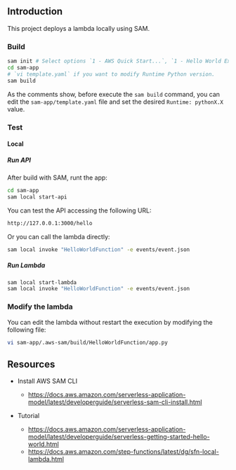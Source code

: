 ## Introduction

This project deploys a lambda locally using SAM.

### Build

```bash
sam init # Select options `1 - AWS Quick Start...`, `1 - Hello World Example`, answer yes to the question `Use the most popular runtime ... (Python and zip)` and default answer for the rest of questions.
cd sam-app
# `vi template.yaml` if you want to modify Runtime Python version.
sam build
```

As the comments show, before execute the `sam build` command, you can edit the `sam-app/template.yaml` file and set the desired `Runtime: pythonX.X` value.

### Test

#### Local

##### Run API

After build with SAM, runt the app:

```bash
cd sam-app
sam local start-api
```

You can test the API accessing the following URL:

```bash
http://127.0.0.1:3000/hello
```

Or you can call the lambda directly:

```bash
sam local invoke "HelloWorldFunction" -e events/event.json
```

##### Run Lambda

```bash
sam local start-lambda
sam local invoke "HelloWorldFunction" -e events/event.json
```

### Modify the lambda

You can edit the lambda without restart the execution by modifying the following file:

```bash
vi sam-app/.aws-sam/build/HelloWorldFunction/app.py
```

## Resources

- Install AWS SAM CLI
  - <https://docs.aws.amazon.com/serverless-application-model/latest/developerguide/serverless-sam-cli-install.html>

- Tutorial
  - <https://docs.aws.amazon.com/serverless-application-model/latest/developerguide/serverless-getting-started-hello-world.html>
  - <https://docs.aws.amazon.com/step-functions/latest/dg/sfn-local-lambda.html>

